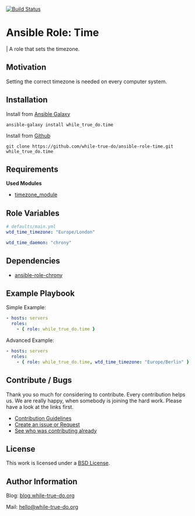 [![Build Status](https://travis-ci.org/while-true-do/ansible-role-time.svg?branch=master)](https://travis-ci.org/while-true-do/ansible-role-time)

# Ansible Role: Time
| A role that sets the timezone.

## Motivation
Setting the correct timezone is needed on every computer system.

## Installation
Install from [Ansible Galaxy](https://galaxy.ansible.com/while_true_do.time)

```
ansible-galaxy install while_true_do.time
```

Install from [Github](https://github.com/while-true-do/ansible-role-time)

```
git clone https://github.com/while-true-do/ansible-role-time.git while_true_do.time
```

## Requirements

**Used Modules**

-   [timezone_module](http://docs.ansible.com/ansible/latest/timezone_module.html)

## Role Variables
```yaml
# defaults/main.yml
wtd_time_timezone: "Europe/London"

wtd_time_daemon: "chrony"
```

## Dependencies

-   [ansible-role-chrony](https://github.com/while-true-do/ansible-role-chrony)

## Example Playbook
Simple Example:

```yaml
- hosts: servers 
  roles:
    - { role: while_true_do.time }
```

Advanced Example:

```yaml
- hosts: servers 
  roles:
    - { role: while_true_do.time, wtd_time_timezone: "Europe/Berlin" }
```

## Contribute / Bugs

Thank you so much for considering to contribute. Every contribution helps us.
We are really happy, when somebody is joining the hard work. Please have a look 
at the links first.

-   [Contribution Guidelines](./docs/CONTRIBUTING.md)
-   [Create an issue or Request](https://github.com/while-true-do/ansible-role-time/issues)
-   [See who was contributing already](https://github.com/while-true-do/ansible-role-time/graphs/contributors)

## License
This work is licensed under a [BSD License](https://opensource.org/licenses/BSD-3-Clause).

## Author Information

Blog: [blog.while-true-do.org](https://blog.while-true-do.org)

Mail: [hello@while-true-do.org](mailto:hello@while-true-do.org)
